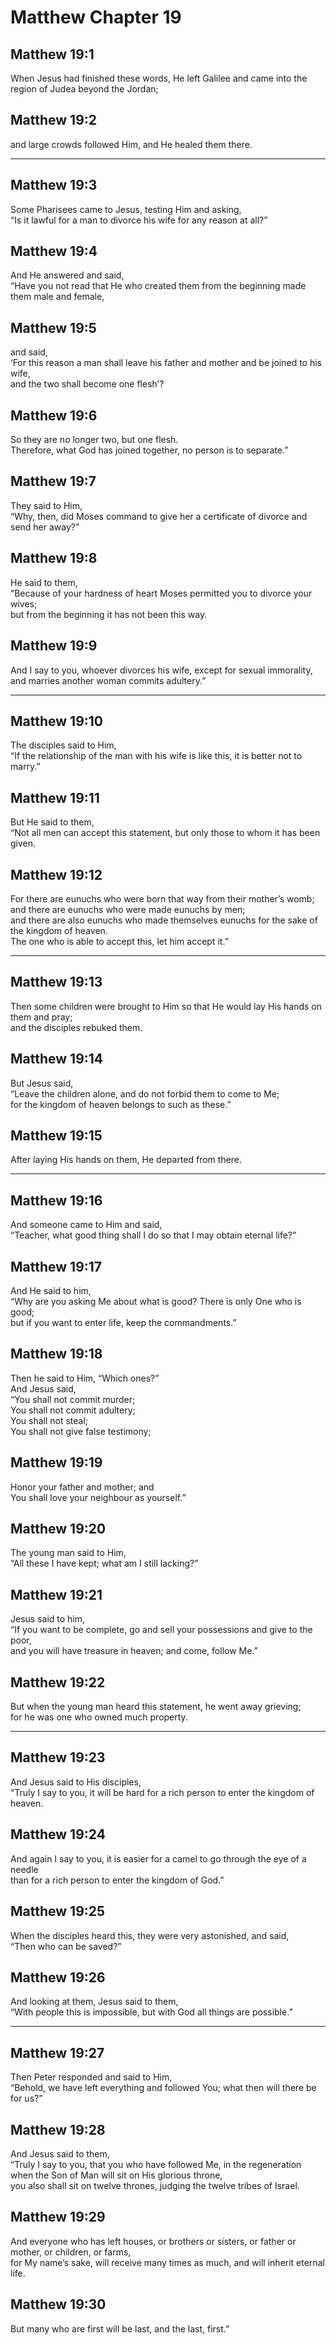 # Matthew Chapter 19

## Matthew 19:1

When Jesus had finished these words, He left Galilee and came into the region of Judea beyond the Jordan;

## Matthew 19:2

and large crowds followed Him, and He healed them there.

---

## Matthew 19:3

Some Pharisees came to Jesus, testing Him and asking,  
“Is it lawful for a man to divorce his wife for any reason at all?”

## Matthew 19:4

And He answered and said,  
“Have you not read that He who created them from the beginning made them male and female,

## Matthew 19:5

and said,  
‘For this reason a man shall leave his father and mother and be joined to his wife,  
and the two shall become one flesh’?

## Matthew 19:6

So they are no longer two, but one flesh.  
Therefore, what God has joined together, no person is to separate.”

## Matthew 19:7

They said to Him,  
“Why, then, did Moses command to give her a certificate of divorce and send her away?”

## Matthew 19:8

He said to them,  
“Because of your hardness of heart Moses permitted you to divorce your wives;  
but from the beginning it has not been this way.

## Matthew 19:9

And I say to you, whoever divorces his wife, except for sexual immorality, and marries another woman commits adultery.”

---

## Matthew 19:10

The disciples said to Him,  
“If the relationship of the man with his wife is like this, it is better not to marry.”

## Matthew 19:11

But He said to them,  
“Not all men can accept this statement, but only those to whom it has been given.

## Matthew 19:12

For there are eunuchs who were born that way from their mother’s womb;  
and there are eunuchs who were made eunuchs by men;  
and there are also eunuchs who made themselves eunuchs for the sake of the kingdom of heaven.  
The one who is able to accept this, let him accept it.”

---

## Matthew 19:13

Then some children were brought to Him so that He would lay His hands on them and pray;  
and the disciples rebuked them.

## Matthew 19:14

But Jesus said,  
“Leave the children alone, and do not forbid them to come to Me;  
for the kingdom of heaven belongs to such as these.”

## Matthew 19:15

After laying His hands on them, He departed from there.

---

## Matthew 19:16

And someone came to Him and said,  
“Teacher, what good thing shall I do so that I may obtain eternal life?”

## Matthew 19:17

And He said to him,  
“Why are you asking Me about what is good? There is only One who is good;  
but if you want to enter life, keep the commandments.”

## Matthew 19:18

Then he said to Him, “Which ones?”  
And Jesus said,  
“You shall not commit murder;  
You shall not commit adultery;  
You shall not steal;  
You shall not give false testimony;

## Matthew 19:19

Honor your father and mother; and  
You shall love your neighbour as yourself.”

## Matthew 19:20

The young man said to Him,  
“All these I have kept; what am I still lacking?”

## Matthew 19:21

Jesus said to him,  
“If you want to be complete, go and sell your possessions and give to the poor,  
and you will have treasure in heaven; and come, follow Me.”

## Matthew 19:22

But when the young man heard this statement, he went away grieving;  
for he was one who owned much property.

---

## Matthew 19:23

And Jesus said to His disciples,  
“Truly I say to you, it will be hard for a rich person to enter the kingdom of heaven.

## Matthew 19:24

And again I say to you, it is easier for a camel to go through the eye of a needle  
than for a rich person to enter the kingdom of God.”

## Matthew 19:25

When the disciples heard this, they were very astonished, and said,  
“Then who can be saved?”

## Matthew 19:26

And looking at them, Jesus said to them,  
“With people this is impossible, but with God all things are possible.”

---

## Matthew 19:27

Then Peter responded and said to Him,  
“Behold, we have left everything and followed You; what then will there be for us?”

## Matthew 19:28

And Jesus said to them,  
“Truly I say to you, that you who have followed Me, in the regeneration  
when the Son of Man will sit on His glorious throne,  
you also shall sit on twelve thrones, judging the twelve tribes of Israel.

## Matthew 19:29

And everyone who has left houses, or brothers or sisters, or father or mother, or children, or farms,  
for My name’s sake, will receive many times as much, and will inherit eternal life.

## Matthew 19:30

But many who are first will be last, and the last, first.”
